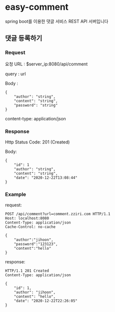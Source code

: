 # easy-comment

spring boot를 이용한 댓글 서비스 REST API 서버입니다

## 댓글 등록하기

### Request

요청 URL : $server_ip:8080/api/comment

query : url

Body : 
```shell
{
	"author": "string",
	"content": "string",
	"password": "string"
}
```

content-type: application/json

### Response

Http Status Code: 201 (Created)

Body:
```shell
{
	"id": 1
	"author": "string",
	"content": "string",
	"date": "2020-12-22T13:08:44"
}
```

### Example

request:
```shell
POST /api/comment?url=comment.zziri.com HTTP/1.1
Host: localhost:8080
Content-Type: application/json
Cache-Control: no-cache

{
	"author":"jihoon",
	"password":"123123",
	"content":"hello"
}
```

response:
```
HTTP/1.1 201 Created
Content-Type: application/json

{
	"id": 1,
	"author": "jihoon",
	"content": "hello",
	"date": "2020-12-22T22:26:05"
}
```